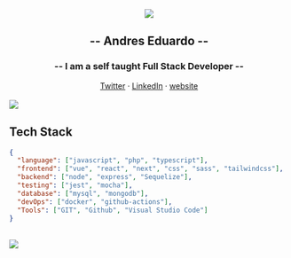 <div align="center">
<img src="https://scontent.fsrz1-1.fna.fbcdn.net/v/t39.30808-6/434092584_122100196436254669_866048125095168936_n.png?_nc_cat=109&ccb=1-7&_nc_sid=cc71e4&_nc_ohc=DKhZh3hFlFUQ7kNvgH8aW1Y&_nc_ht=scontent.fsrz1-1.fna&oh=00_AYBv63Gyfx7ifrG-qw-pob-SN0lx0YmtzDl_aL5AvBLPTw&oe=66E52AE3" align="center" style="aspect-ratio: 3 / 2" />
</div>  

## <div align="center">-- Andres Eduardo --</div>
### <div align="center">-- I am a self taught Full Stack Developer --</div>

<div align="center">
<a target="_blank" href="https://twitter.com/XxElInmortalXx1">Twitter</a> ·
<a target="_blank" href="https://www.linkedin.com/in/andres-eduardo-rosas-alpiri-b6635522a">LinkedIn</a> ·
<a target="_blank" href="https://frontend-portfolio-andres-eduardo-rosas-alpiris-projects.vercel.app">website</a>
</div>

<br>
<img src="https://user-images.githubusercontent.com/73097560/115834477-dbab4500-a447-11eb-908a-139a6edaec5c.gif">

## Tech Stack

```json
{
  "language": ["javascript", "php", "typescript"],
  "frontend": ["vue", "react", "next", "css", "sass", "tailwindcss"],
  "backend": ["node", "express", "Sequelize"],
  "testing": ["jest", "mocha"],
  "database": ["mysql", "mongodb"],
  "devOps": ["docker", "github-actions"],
  "Tools": ["GIT", "Github", "Visual Studio Code"]
}
```
<br>
<img src="https://user-images.githubusercontent.com/73097560/115834477-dbab4500-a447-11eb-908a-139a6edaec5c.gif">
